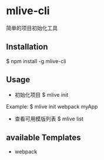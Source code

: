 # mlive-cli
简单的项目初始化工具

## Installation
$ npm install -g mlive-cli

## Usage
- 初始化项目
$ mlive init <temlplate-name> <project-name>

Example:
$ mlive init webpack myApp

- 查看可用模版列表
$ mlive list

## available Templates
- webpack 

